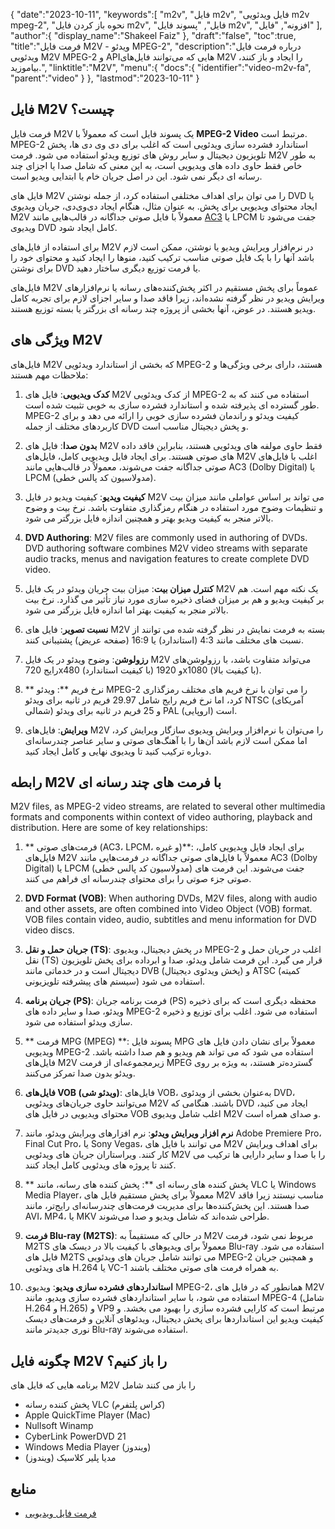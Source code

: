 {
   "date":"2023-10-11",
   "keywords":[
"m2v",
"فایل m2v",
"فایل ویدئویی m2v mpeg-2",
"نحوه باز کردن فایل m2v",
"فایل",
"پسوند فایل m2v",
"افزونه",
"فایل"
],
   "author":{
      "display_name":"Shakeel Faiz"
},
   "draft":"false",
   "toc":true,
   "title":"فرمت فایل M2V - ویدئو MPEG-2",
   "description":"درباره فرمت فایل ویدئویی M2V MPEG-2 و APIهایی که می‌توانند فایل‌های M2V را ایجاد و باز کنند، بیاموزید.",
   "linktitle":"M2V",
   "menu":{
      "docs":{
         "identifier":"video-m2v-fa",
         "parent":"video"
}
},
   "lastmod":"2023-10-11"
}

## فایل M2V چیست؟

فرمت فایل M2V یک پسوند فایل است که معمولاً با **MPEG-2 Video** مرتبط است. MPEG-2 استاندارد فشرده سازی ویدئویی است که اغلب برای دی وی دی ها، پخش تلویزیون دیجیتال و سایر روش های توزیع ویدئو استفاده می شود. فرمت M2V به طور خاص فقط حاوی داده های ویدیویی است، به این معنی که شامل صدا یا اجزای چند رسانه ای دیگر نمی شود. این در اصل جریان خام یا ابتدایی ویدیو است.

فایل های M2V را می توان برای اهداف مختلفی استفاده کرد، از جمله نوشتن DVD یا ایجاد محتوای ویدیویی برای پخش. به عنوان مثال، هنگام ایجاد دی‌وی‌دی، جریان ویدیوی M2V معمولاً با فایل صوتی جداگانه در قالب‌هایی مانند [AC3](/audio/ac3/) یا LPCM جفت می‌شود تا ویدیوی DVD کامل ایجاد شود.

برای استفاده از فایل‌های M2V در نرم‌افزار ویرایش ویدیو یا نوشتن، ممکن است لازم باشد آنها را با یک فایل صوتی مناسب ترکیب کنید، منوها را ایجاد کنید و محتوای خود را برای نوشتن DVD یا فرمت توزیع دیگری ساختار دهید.

فایل‌های M2V عموماً برای پخش مستقیم در اکثر پخش‌کننده‌های رسانه یا نرم‌افزارهای ویرایش ویدیو در نظر گرفته نشده‌اند، زیرا فاقد صدا و سایر اجزای لازم برای تجربه کامل ویدیو هستند. در عوض، آنها بخشی از پروژه چند رسانه ای بزرگتر یا بسته توزیع هستند.

## ویژگی های M2V

فایل‌های M2V که بخشی از استاندارد ویدئویی MPEG-2 هستند، دارای برخی ویژگی‌ها و ملاحظات مهم هستند:

1.  **کدک ویدیویی**: فایل های M2V از کدک ویدئویی MPEG-2 استفاده می کنند که به طور گسترده ای پذیرفته شده و استاندارد فشرده سازی به خوبی تثبیت شده است. MPEG-2 کیفیت ویدئو و راندمان فشرده سازی خوبی را ارائه می دهد و برای کاربردهای مختلف از جمله DVD و پخش دیجیتال مناسب است.
    
2.  **بدون صدا**: فایل های M2V فقط حاوی مولفه های ویدئویی هستند، بنابراین فاقد داده های صوتی هستند. برای ایجاد فایل ویدیویی کامل، فایل‌های M2V اغلب با فایل‌های صوتی جداگانه جفت می‌شوند، معمولاً در قالب‌هایی مانند AC3 (Dolby Digital) یا LPCM (مدولاسیون کد پالس خطی).
    
3.  **کیفیت ویدیو**: کیفیت ویدیو در فایل M2V می تواند بر اساس عواملی مانند میزان بیت و تنظیمات وضوح مورد استفاده در هنگام رمزگذاری متفاوت باشد. نرخ بیت و وضوح بالاتر منجر به کیفیت ویدیو بهتر و همچنین اندازه فایل بزرگتر می شود.
       
4.  **DVD Authoring**: M2V files are commonly used in authoring of DVDs. DVD authoring software combines M2V video streams with separate audio tracks, menus and navigation features to create complete DVD video.
    
5.  **کنترل میزان بیت**: میزان بیت جریان ویدئو در یک فایل M2V یک نکته مهم است. هم بر کیفیت ویدیو و هم بر میزان فضای ذخیره سازی مورد نیاز تأثیر می گذارد. نرخ بیت بالاتر منجر به کیفیت بهتر اما اندازه فایل بزرگتر می شود.
    
6.  **نسبت تصویر**: فایل های M2V بسته به فرمت نمایش در نظر گرفته شده می توانند از نسبت های مختلف مانند 4:3 (استاندارد) یا 16:9 (صفحه عریض) پشتیبانی کنند.
    
7.  **رزولوشن**: وضوح ویدئو در یک فایل M2V می‌تواند متفاوت باشد، با رزولوشن‌های رایج 720x480 (با کیفیت استاندارد) و 1920x1080 (با کیفیت بالا).
    
8.  ** نرخ فریم **: ویدئو MPEG-2 را می توان با نرخ فریم های مختلف رمزگذاری کرد، اما نرخ فریم رایج شامل 29.97 فریم در ثانیه برای ویدئو NTSC (آمریکای شمالی) و 25 فریم در ثانیه برای ویدئو PAL (اروپایی) است.
    
9.  **ویرایش**: فایل‌های M2V را می‌توان با نرم‌افزار ویرایش ویدیوی سازگار ویرایش کرد، اما ممکن است لازم باشد آن‌ها را با آهنگ‌های صوتی و سایر عناصر چندرسانه‌ای دوباره ترکیب کنید تا ویدیوی نهایی و کامل ایجاد کنید.

## رابطه M2V با فرمت های چند رسانه ای

M2V files, as MPEG-2 video streams, are related to several other multimedia formats and components within context of video authoring, playback and distribution. Here are some of key relationships:

1.  ** فرمت‌های صوتی (AC3، LPCM، و غیره)**: برای ایجاد فایل ویدیویی کامل، فایل‌های M2V معمولاً با فایل‌های صوتی جداگانه در فرمت‌هایی مانند AC3 (Dolby Digital) یا LPCM (مدولاسیون کد پالس خطی) جفت می‌شوند. این فرمت های صوتی جزء صوتی را برای محتوای چندرسانه ای فراهم می کنند.
    
2.  **DVD Format (VOB)**: When authoring DVDs, M2V files, along with audio and other assets, are often combined into Video Object (VOB) format. VOB files contain video, audio, subtitles and menu information for DVD video discs.
    
3.  **جریان حمل و نقل (TS)**: در پخش دیجیتال، ویدیوی MPEG-2 اغلب در جریان حمل و نقل (TS) قرار می گیرد. این فرمت شامل ویدئو، صدا و ابرداده برای پخش تلویزیون دیجیتال است و در خدماتی مانند DVB (پخش ویدئوی دیجیتال) و ATSC (کمیته سیستم های پیشرفته تلویزیونی) استفاده می شود.
    
4.  **جریان برنامه (PS)**: فرمت برنامه جریان (PS) محفظه دیگری است که برای ذخیره ویدئو، صدا و سایر داده های MPEG-2 استفاده می شود. اغلب برای توزیع و ذخیره سازی ویدئو استفاده می شود.
    
5.  ** فرمت MPG (MPEG) **: پسوند فایل MPG معمولاً برای نشان دادن فایل های ویدیویی MPEG-2 استفاده می شود که می تواند هم ویدیو و هم صدا داشته باشد. فایل‌های M2V زیرمجموعه‌ای از فرمت MPEG گسترده‌تر هستند، به ویژه بر روی ویدئو بدون صدا تمرکز می‌کنند.
    
6.  **فایل‌های VOB (ویدئو شی)**: فایل‌های VOB، به‌عنوان بخشی از ویدئوی DVD، می‌توانند حاوی جریان‌های ویدئویی M2V باشند. هنگامی که DVD ایجاد می کنید، محتوای ویدیویی در فایل های VOB اغلب شامل ویدیوی M2V و صدای همراه است.
    
7.  **نرم افزار ویرایش ویدئو**: نرم افزارهای ویرایش ویدئو، مانند Adobe Premiere Pro، Final Cut Pro، یا Sony Vegas، می توانند با فایل های M2V برای اهداف ویرایش کار کنند. ویراستاران جریان های ویدئویی M2V را با صدا و سایر دارایی ها ترکیب می کنند تا پروژه های ویدئویی کامل ایجاد کنند.
    
8.  ** پخش کننده های رسانه ای **: پخش کننده های رسانه، مانند VLC یا Windows Media Player، معمولاً برای پخش مستقیم فایل های M2V مناسب نیستند زیرا فاقد صدا هستند. این پخش‌کننده‌ها برای مدیریت فرمت‌های چندرسانه‌ای رایج‌تر، مانند AVI، MP4، یا MKV طراحی شده‌اند که شامل ویدیو و صدا می‌شوند.
    
9.  **فرمت Blu-ray (M2TS)**: در حالی که مستقیماً به M2V مربوط نمی شود، فرمت M2TS معمولاً برای ویدیوهای با کیفیت بالا در دیسک های Blu-ray استفاده می شود. فایل های M2TS می توانند شامل جریان های ویدئویی MPEG-2 و همچنین جریان های ویدئویی H.264 یا VC-1 به همراه فرمت های صوتی مختلف باشند.
    
10.  **استانداردهای فشرده سازی ویدیو**: ویدیوی MPEG-2، همانطور که در فایل های M2V استفاده می شود، با سایر استانداردهای فشرده سازی ویدیو، مانند MPEG-4 (شامل H.264 و H.265) و VP9 مرتبط است که کارایی فشرده سازی را بهبود می بخشد. و کیفیت ویدیو این استانداردها برای پخش دیجیتال، ویدئوهای آنلاین و فرمت‌های دیسک نوری جدیدتر مانند Blu-ray استفاده می‌شوند.

## چگونه فایل M2V را باز کنیم؟

برنامه هایی که فایل های M2V را باز می کنند شامل

- پخش کننده رسانه VLC (کراس پلتفرم)
- Apple QuickTime Player (Mac)
- Nullsoft Winamp
- CyberLink PowerDVD 21
- Windows Media Player (ویندوز)
- مدیا پلیر کلاسیک (ویندوز)

## منابع
* [فرمت فایل ویدیویی](https://en.wikipedia.org/wiki/Video_file_format)


